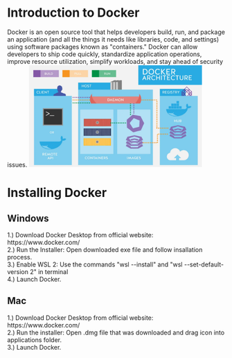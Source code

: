 <h1>Introduction to Docker</h1>
Docker is an open source tool that helps developers build, run, and package an application (and all the things it needs like libraries, code, and settings) using software packages known as "containers." Docker can allow developers to ship code quickly, standardize application operations, improve resource utilization, simplify workloads, and stay ahead of security issues.


<img src="img/docker.png" alt="docker diagram" width="400"/>

<h1>Installing Docker</h1>
<h2>Windows</h2>
1.) Download Docker Desktop from official website: https://www.docker.com/ <br>
2.) Run the Installer: Open downloaded exe file and follow insallation process. <br>
3.) Enable WSL 2: Use the commands "wsl --install" and "wsl --set-default-version 2" in terminal <br>
4.) Launch Docker.

<h2>Mac</h2>
1.) Download Docker Desktop from official website: https://www.docker.com/ <br>
2.) Run the installer: Open .dmg file that was downloaded and drag icon into applications folder. <br>
3.) Launch Docker. <br>

